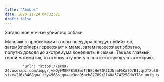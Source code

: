 ```yaml
---
title: "Abobus"
date: 2020-11-24 04:32:21
draft: false
---
```


Загадочное ночное убийство собаки

Мальчик с проблемами головы псевдорасследует убийство, затем(спойлер) переезжает к маме, затем переезжает обратно, попутно доводя до экстремума конфликты в семье. Так как главный герой математик, то отношу эту книгу в соответствующую категорию.

            "url": "https://sun9-24.userapi.com/impg/jvkOyOM8FP81G8w6TfBELHe7ZK2IJNsmFkKaSQ/B1cqsJTXulU.jpg?size=216x340&quality=96&sign=ae3ed93acb82789b2148a3742258da37&c_uniq_tag=rQ6SH6P1TRFBlr57OSNxnAL8wM6KV7ER9oQeWAWvZqU&type=album",
